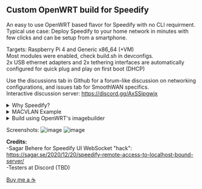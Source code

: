 ## Custom OpenWRT build for Speedify
An easy to use OpenWRT based flavor for Speedify with no CLI requirment.  
Typical use case: Deploy Speedify to your home network in minutes with few clicks and can be setup from a smartphone.

Targets: Raspberry Pi 4 and Generic x86_64 (+VM)  
Most modules were enabled, check build.sh in devconfigs.   
2x USB ethernet adapters and 2x tethering interfaces are automatically configured for quick plug and play on first boot (DHCP)   


Use the discussions tab in Github for a forum-like discussion on networking configurations, and issues tab for SmoothWAN specifics.  
Interactive discussion server: https://discord.gg/AxSSjpgwjx  
<details> 
<summary>Why Speedify?</summary>
- SDWAN-esque: Having one exit IP address like any VPN, sessions are uninterrupted. Data is duplicated (mirrored) across WANs for sensitive connections such as VoIP, video calls, and games for "seamless migration" on fault for the speed of the fastest WAN while simulatenously aggregating (splitting) bulk data across WANs per packet for the speed of the combined WANs. (bulk data transfers tolerates hiccups). <br>
- Per-WAN rating system that's based on jitter, latency, stability, and speed variations over a period of time to prevent an unstable WAN from impacting total aggregation performance. (e.g increases faulty WAN action intervals between repetitive failures)<br>
- Per-WAN VPN transport protocol for best performance in Auto mode; Protocols: HTTPS(web browsing disguise), UDP, TCP, TCP Multi.<br>
- "TCP Multiple" transport protocol feature, A.K.A parallel transfer channels in other software, allows maximum speed to be achieved on high latency, lossy, and far VPN region servers with commonly used TCP congestion controllers. <br>
- Automatic packet aggregation weighing for largely asymmetric and heterogenous WANs. Slowly adapts to speed variations.<br>
- A buffer to reduce TCP reordering. <br>
- An option for using a WAN for boost only mode with configurable speed trigger and backup only mode (low data consumption, depends on primary WAN quality rating). <br>
- TCP transport mode implements pacing (effects: low UDP-over-TCP latency overhead, low bufferbloat.) <br>
- Instant server region selection for region restricted services. Other services require fixed IP/server. <br>
- Switching critical settings such as protocols, modes, and adding new WANs without measurable disruption other than latency variation on the aggregation channel. <br>
<br>
  Most of the observations listed were observed with Speedify's log files (comprehensive) and network simulation tools.
</details>

<details> 
<summary>MACVLAN Example</summary>
<img src="https://raw.githubusercontent.com/TalalMash/SmoothWAN-web/main/macvlan.svg">
</details>

<details>
  <summary>Build using OpenWRT's imagebuilder</summary>
    - Grab your imagebuilder device target archive from: https://downloads.openwrt.org/releases/21.02.1/targets/ <br>
    - Copy files, packages, and the corresponding build.sh and .config from devconfigs folder for your device to imagebuilder root. <br>
    - Run "sh build.sh" <br>
    - Images will be located in bin/<device target>
</details>

Screenshots:
![image](https://user-images.githubusercontent.com/96490382/147124839-fdbf295e-932a-4a6f-87a7-a322605579c9.png)
![image](https://user-images.githubusercontent.com/96490382/147124822-ce79e50c-09a5-43ac-8f35-3ddb8b2be882.png)

**Credits:**  
-Sagar Behere for Speedify UI WebSocket "hack": https://sagar.se/2020/12/20/speedify-remote-access-to-localhost-bound-server/  
-Testers at Discord (TBD)

[Buy me a ☕](https://www.paypal.com/paypalme/talalmsb/1)

